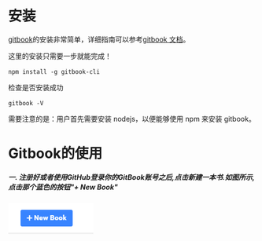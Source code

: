 # 安装

[gitbook](https://github.com/GitbookIO/gitbook)的安装非常简单，详细指南可以参考[gitbook 文档](https://github.com/GitbookIO/gitbook)。

这里的安装只需要一步就能完成！

```
npm install -g gitbook-cli
```
检查是否安装成功
```
gitbook -V 
```
需要注意的是：用户首先需要安装 nodejs，以便能够使用 npm 来安装 gitbook。

# Gitbook的使用

##### 一. 注册好或者使用GitHub登录你的GitBook账号之后,点击新建一本书.如图所示,点击那个蓝色的按钮"+ New Book"

![](/assets/import.png)

##### 



